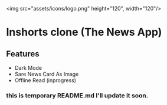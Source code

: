 <img src="assets/icons/logo.png" height="120", width="120"/>

# Inshorts clone (The News App)

## Features

- Dark Mode
- Sare News Card As Image
- Offline Read (inprogress)

### this is temporary README.md I'll update it soon.
